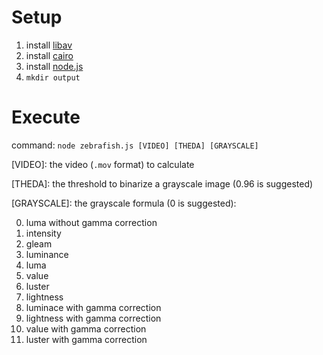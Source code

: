 # Setup

1. install [libav](https://www.libav.org/)
2. install [cairo](https://www.cairographics.org/)
3. install [node.js](https://nodejs.org/)
4. `mkdir output`

# Execute

command: `node zebrafish.js [VIDEO] [THEDA] [GRAYSCALE]`

\[VIDEO\]: the video (`.mov` format) to calculate

\[THEDA\]: the threshold to binarize a grayscale image (0.96 is suggested)

\[GRAYSCALE\]: the grayscale formula (0 is suggested):

0. luma without gamma correction
1. intensity
2. gleam
3. luminance
4. luma
5. value
6. luster
7. lightness
8. luminace with gamma correction
9. lightness with gamma correction
10. value with gamma correction
11. luster with gamma correction
